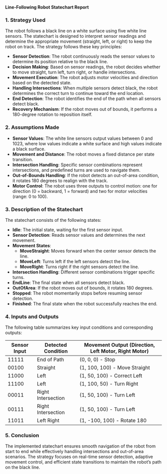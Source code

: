 **Line-Following Robot Statechart Report**

### 1. Strategy Used
The robot follows a black line on a white surface using five white line sensors. The statechart is designed to interpret sensor readings and determine the appropriate movement (straight, left, or right) to keep the robot on track. The strategy follows these key principles:
- **Sensor Detection**: The robot continuously reads the sensor values to determine its position relative to the black line.
- **Decision Making**: Based on sensor readings, the robot decides whether to move straight, turn left, turn right, or handle intersections.
- **Movement Execution**: The robot adjusts motor velocities and direction based on the detected state.
- **Handling Intersections**: When multiple sensors detect black, the robot determines the correct turn to continue toward the end location.
- **End Detection**: The robot identifies the end of the path when all sensors detect black.
- **Recovery Mechanism**: If the robot moves out of bounds, it performs a 180-degree rotation to reposition itself.

### 2. Assumptions Made
- **Sensor Values**: The white line sensors output values between 0 and 1023, where low values indicate a white surface and high values indicate a black surface.
- **Movement and Distance**: The robot moves a fixed distance per state transition.
- **Intersection Handling**: Specific sensor combinations represent intersections, and predefined turns are used to navigate them.
- **Out-of-Bounds Handling**: If the robot detects an out-of-area condition, it rotates 180 degrees to realign with the track.
- **Motor Control**: The robot uses three outputs to control motion: one for direction (0 = backward, 1 = forward) and two for motor velocities (range: 0 to 100).

### 3. Description of the Statechart
The statechart consists of the following states:
- **Idle**: The initial state, waiting for the first sensor input.
- **Sensor Detection**: Reads sensor values and determines the next movement.
- **Movement States**:
  - **MoveStraight**: Moves forward when the center sensor detects the line.
  - **MoveLeft**: Turns left if the left sensors detect the line.
  - **MoveRight**: Turns right if the right sensors detect the line.
- **Intersection Handling**: Different sensor combinations trigger specific turns.
- **EndLine**: The final state when all sensors detect black.
- **OutOfArea**: If the robot moves out of bounds, it rotates 180 degrees.
- **Stopped**: The robot momentarily stops before resuming sensor detection.
- **Finished**: The final state when the robot successfully reaches the end.

### 4. Inputs and Outputs
The following table summarizes key input conditions and corresponding outputs:

| Sensor Input  | Detected Condition  | Movement Output (Direction, Left Motor, Right Motor) |
|--------------|---------------------|--------------------------------|
| 11111       | End of Path         | (0, 0, 0) - Stop              |
| 00100       | Straight            | (1, 100, 100) - Move Straight |
| 11000       | Left                | (1, 50, 100) - Correct Left   |
| 11100       | Left                | (1, 100, 50) - Turn Right     |
| 00011       | Right Intersection   | (1, 50, 100) - Turn Left      |
| 00111       | Right Intersection  | (1, 50, 100) - Turn Left      |
| 11011       | Left Right | (1, -100, 100) - Rotate 180   |

### 5. Conclusion
The implemented statechart ensures smooth navigation of the robot from start to end while effectively handling intersections and out-of-area scenarios. The strategy focuses on real-time sensor detection, adaptive movement control, and efficient state transitions to maintain the robot’s path on the black line.

